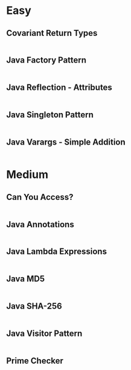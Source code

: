 # Easy

## Covariant Return Types

```java

```

## Java Factory Pattern

```java

```

## Java Reflection - Attributes

```java

```

## Java Singleton Pattern

```java

```

## Java Varargs - Simple Addition

```java

```

# Medium

## Can You Access?

```java

```

## Java Annotations

```java

```

## Java Lambda Expressions

```java

```

## Java MD5

```java

```

## Java SHA-256

```java

```

## Java Visitor Pattern

```java

```

## Prime Checker

```java

```